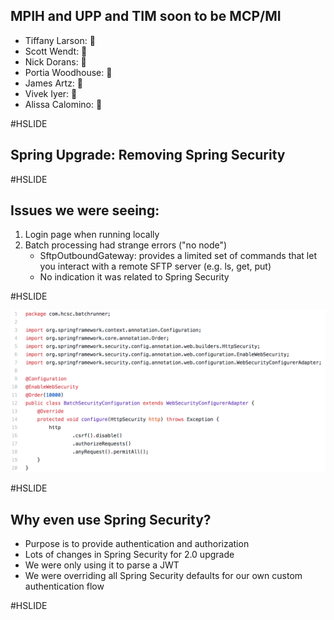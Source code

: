 ## MPIH and UPP and TIM soon to be MCP/MI

 * Tiffany Larson: 🦋
 * Scott Wendt: 🦋
 * Nick Dorans: 🦋
 * Portia Woodhouse: 🐻
 * James Artz: 🐻
 * Vivek Iyer: 🐢
 * Alissa Calomino: 🐅

#HSLIDE

## Spring Upgrade: Removing Spring Security 

#HSLIDE

## Issues we were seeing:
 1. Login page when running locally 
 2. Batch processing had strange errors ("no node")
    - SftpOutboundGateway: provides a limited set of commands that let you interact with a remote SFTP server (e.g. ls, get, put)
    - No indication it was related to Spring Security

#HSLIDE

![Web Security Configurer Adapter](websecurityconfigadapter.png)

#HSLIDE

## Why even use Spring Security?

 - Purpose is to provide authentication and authorization
 - Lots of changes in Spring Security for 2.0 upgrade
 - We were only using it to parse a JWT
 - We were overriding all Spring Security defaults for our own custom authentication flow
 
#HSLIDE